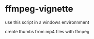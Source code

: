 # ffmpeg-vignette

use this script in a windows environnment

create thumbs from mp4 files with ffmpeg
